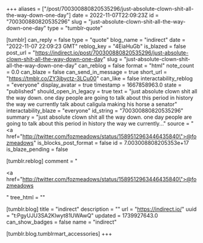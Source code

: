 +++
aliases = ["/post/700300880820535296/just-absolute-clown-shit-all-the-way-down-one-day"]
date = 2022-11-07T22:09:23Z
id = "700300880820535296"
slug = "just-absolute-clown-shit-all-the-way-down-one-day"
type = "tumblr-quote"

[tumblr]
can_reply = false
type = "quote"
blog_name = "indirect"
date = "2022-11-07 22:09:23 GMT"
reblog_key = "4EiaHuGb"
is_blazed = false
post_url = "https://indirect.io/post/700300880820535296/just-absolute-clown-shit-all-the-way-down-one-day"
slug = "just-absolute-clown-shit-all-the-way-down-one-day"
can_reblog = false
format = "html"
note_count = 0.0
can_blaze = false
can_send_in_message = true
short_url = "https://tmblr.co/ZY3jbyctz-3LCu00"
can_like = false
interactability_reblog = "everyone"
display_avatar = true
timestamp = 1667858963.0
state = "published"
should_open_in_legacy = true
text = "just absolute clown shit all the way down. one day people are going to talk about this period in history the way we currently talk about caligula making his horse a senator"
interactability_blaze = "everyone"
id_string = "700300880820535296"
summary = "just absolute clown shit all the way down. one day people are going to talk about this period in history the way we currently..."
source = "<a href=\"http://twitter.com/fozmeadows/status/1589512963446435840\">@fozmeadows</a>"
is_blocks_post_format = false
id = 7.003008808205353e+17
is_blaze_pending = false

[tumblr.reblog]
comment = "<p><a href=\"http://twitter.com/fozmeadows/status/1589512963446435840\">@fozmeadows</a></p>"
tree_html = ""

[tumblr.blog]
title = "indirect"
description = ""
url = "https://indirect.io/"
uuid = "t:PgyUJU3SA2Klwyt81UWAwQ"
updated = 1739927643.0
can_show_badges = false
name = "indirect"

[tumblr.blog.tumblrmart_accessories]
+++
